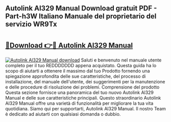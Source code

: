 ## Autolink Al329 Manual Download gratuit PDF - Part-h3W Italiano Manuale del proprietario del servizio WR9Tx

# <h2><a href="http://dfdh1hs.blite.top/?on=Autolink+Al329+Manual">🔗Download 👉🔴 Autolink Al329 Manual</a></h2>

[![Autolink Al329 Manual download](https://i.imgur.com/lujVjoI.png)](http://dfdh1hs.blite.top/?on=Autolink+Al329+Manual)
Saluti e benvenuto nel manuale utente completo per il tuo REDDDDDDD appena acquistato. Questa guida ha lo scopo di aiutarti a ottenere il massimo dal tuo Prodotto fornendo una spiegazione approfondita delle sue caratteristiche, del processo di installazione, del manuale dell'utente, dei suggerimenti per la manutenzione e delle procedure di risoluzione dei problemi. Comprensione del prodotto Questa sezione fornisce una panoramica del tuo nuovo Autolink Al329 Manual e delle sue caratteristiche principali. Questo straordinario Autolink Al329 Manual offre una varietà di funzionalità per migliorare la tua vita quotidiana. Siamo qui per supportarti, Autolink Al329 Manual. Il nostro Team è dedicato ad aiutarti con qualsiasi domanda o dubbio.
